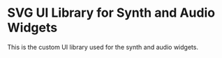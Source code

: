 SVG UI Library for Synth and Audio Widgets
==========================================
This is the custom UI library used for the synth
and audio widgets.
